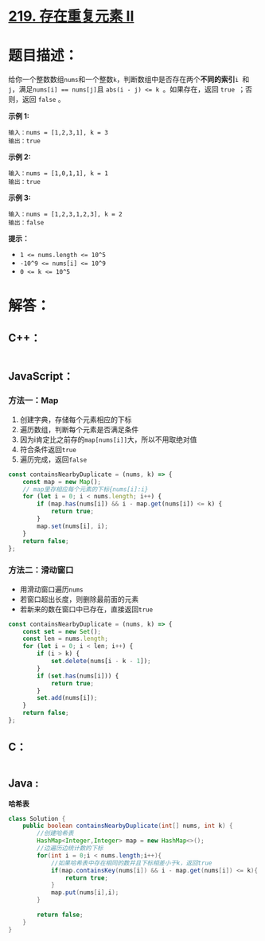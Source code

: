 # [219. 存在重复元素 II](https://leetcode-cn.com/problems/contains-duplicate-ii/)

# 题目描述：

给你一个整数数组`nums`和一个整数`k`，判断数组中是否存在两个**不同的索引**`i `和 `j`，满足`nums[i] == nums[j]`且 `abs(i - j) <= k `。如果存在，返回 `true `；否则，返回 `false` 。



**示例 1:**

```
输入：nums = [1,2,3,1], k = 3
输出：true
```

 **示例 2:**

```
输入：nums = [1,0,1,1], k = 1
输出：true
```

 **示例 3:**

```
输入：nums = [1,2,3,1,2,3], k = 2
输出：false
```

**提示：**

- `1 <= nums.length <= 10^5`
- `-10^9 <= nums[i] <= 10^9`
- `0 <= k <= 10^5`

# 解答：

## C++：

```cpp

```

## JavaScript：

### 方法一：Map
1. 创建字典，存储每个元素相应的下标
2. 遍历数组，判断每个元素是否满足条件
3. 因为i肯定比之前存的`map[nums[i]]`大，所以不用取绝对值
4. 符合条件返回`true`
5. 遍历完成，返回`false`

```javascript
const containsNearbyDuplicate = (nums, k) => {
    const map = new Map();
    // map里存相应每个元素的下标{nums[i]:i}
    for (let i = 0; i < nums.length; i++) {
        if (map.has(nums[i]) && i - map.get(nums[i]) <= k) {
            return true;
        }
        map.set(nums[i], i);
    }
    return false;
};
```


### 方法二：滑动窗口
- 用滑动窗口遍历`nums`
- 若窗口超出长度，则删除最前面的元素
- 若新来的数在窗口中已存在，直接返回`true`

```javascript
const containsNearbyDuplicate = (nums, k) => {
    const set = new Set();
    const len = nums.length;
    for (let i = 0; i < len; i++) {
        if (i > k) {
            set.delete(nums[i - k - 1]);
        }
        if (set.has(nums[i])) {
            return true;
        }
        set.add(nums[i]);
    }
    return false;
};
```

## C：

```c

```

## Java :

**哈希表**

```java
class Solution {
    public boolean containsNearbyDuplicate(int[] nums, int k) { 
        //创建哈希表
        HashMap<Integer,Integer> map = new HashMap<>();
        //边遍历边统计数的下标
        for(int i = 0;i < nums.length;i++){
            //如果哈希表中存在相同的数并且下标相差小于k，返回true
            if(map.containsKey(nums[i]) && i - map.get(nums[i]) <= k){
                return true;
            }
            map.put(nums[i],i);
        }
        
        return false;
    }
}
```


